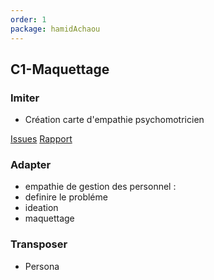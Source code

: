 ```yaml
---
order: 1
package: hamidAchaou
---
```


## C1-Maquettage

### Imiter

- Création carte d'empathie psychomotricien

[Issues](https://github.com/cnmh/besoin/issues/117)
[Rapport](https://cnmh.github.io/besoin/empathie-psychomotricien/rapport.html)

### Adapter

- empathie de gestion des personnel :
- definire le probléme
- ideation
- maquettage

### Transposer

- Persona
